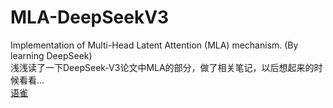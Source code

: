 # MLA-DeepSeekV3
Implementation of Multi-Head Latent Attention (MLA) mechanism. (By learning DeepSeek)<br>
浅浅读了一下DeepSeek-V3论文中MLA的部分，做了相关笔记，以后想起来的时候看看...<br>
[语雀](https://www.yuque.com/xiaodaxiang-bmsjv/arkoh9/tg3hwblolwb2ew5n?singleDoc#%20%E3%80%8AMLA(%E5%A4%9A%E5%A4%B4%E6%BD%9C%E5%9C%A8%E6%B3%A8%E6%84%8F%E5%8A%9B)%E6%9C%BA%E5%88%B6%E8%A7%A3%E6%9E%90%E3%80%8B)
